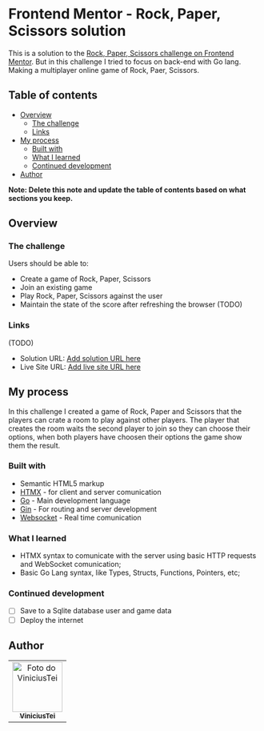 # Frontend Mentor - Rock, Paper, Scissors solution

This is a solution to the [Rock, Paper, Scissors challenge on Frontend Mentor](https://www.frontendmentor.io/challenges/rock-paper-scissors-game-pTgwgvgH). But in this challenge I tried to focus on back-end with Go lang. Making a multiplayer online game of Rock, Paer, Scissors.

## Table of contents

- [Overview](#overview)
  - [The challenge](#the-challenge)
  - [Links](#links)
- [My process](#my-process)
  - [Built with](#built-with)
  - [What I learned](#what-i-learned)
  - [Continued development](#continued-development)
- [Author](#author)

**Note: Delete this note and update the table of contents based on what sections you keep.**

## Overview

### The challenge

Users should be able to:

- Create a game of Rock, Paper, Scissors
- Join an existing game 
- Play Rock, Paper, Scissors against the user
- Maintain the state of the score after refreshing the browser (TODO)

### Links

(TODO)
- Solution URL: [Add solution URL here](https://your-solution-url.com)
- Live Site URL: [Add live site URL here](https://your-live-site-url.com)

## My process

In this challenge I created a game of Rock, Paper and Scissors that the players can crate a room to play against other players. The player that creates the room waits the second player to join so they can choose their options, when both
players have choosen their options the game show them the result.

### Built with

- Semantic HTML5 markup
- [HTMX](https://htmx.org/) - for client and server comunication
- [Go](https://go.dev/) - Main development language
- [Gin]([https://go.dev/](https://gin-gonic.com/docs/)) - For routing and server development
- [Websocket]([https://go.dev/](https://github.com/gorilla/websocket)) - Real time comunication

### What I learned

- HTMX syntax to comunicate with the server using basic HTTP requests and WebSocket comunication;
- Basic Go Lang syntax, like Types, Structs, Functions, Pointers, etc;

### Continued development

- [ ] Save to a Sqlite database user and game data
- [ ] Deploy the internet

## Author

<table>
  <tr>
    <td align="center">
      <a href="#">
        <img src="https://github.com/ViniciusTei.png" width="100px;" alt="Foto do ViniciusTei"/><br>
        <sub>
          <b>ViniciusTei</b>
        </sub>
      </a>
    </td>
</table>



